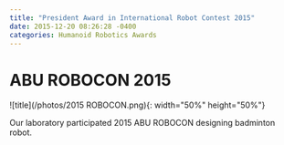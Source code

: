 ```yaml
---
title: "President Award in International Robot Contest 2015"
date: 2015-12-20 08:26:28 -0400
categories: Humanoid Robotics Awards
---
```

# ABU ROBOCON 2015
![title](/photos/2015 ROBOCON.png){: width="50%" height="50%"}

Our laboratory participated 2015 ABU ROBOCON designing badminton robot.


